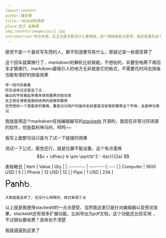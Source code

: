 ```yaml
---
layout:content
author:潘宏博
title:一些测试和感想
place:武汉 金融港 
img:/assets/images/pic1.jpg
introduction:写点东西，反正也是无聊没什么事情做，这个编辑器有点意思，我还蛮喜欢这个的
---
```


感觉不是一个喜欢写东西的人，都不知道要写些什么，那就记录一些感受算了

这个回车就算换行了，markdown的解析比较智能，不想别的，非要空格两下再回车才算换行，markdown最吸引人的地方无非就是它的格式，不需要花时间去排版也能有很好的排版效果

```
写一段代码看看
所实话样式还是丑了点
输出的字体看起来像宋体和雅黑的结合体  
反正我在博客里面统统用的是微软雅黑
突然想到一个很蛋疼的事情，要是访问用户的操作系统里面没有微软雅黑这个字体，会是神马情况
```
我就是用这个markdown在线编辑器写的[stackedit](https://stackedit.io/editor)
开源的，我现在非常讨厌闭源的软件，但是盈利神马的，呵呵~~

我写上面那句话只是为了试一下链接的效果

测试一下公式，感觉还行，就是位置不能设置，这个有点蛋疼
$$x = \dfrac{-b \pm \sqrt{b^2 - 4ac}}{2a} $$


 表格略丑
| Item      |    Value | Qty  |
| :-------- | --------:| :--: |
| Computer  | 1600 USD |  5   |
| Phone     |   12 USD |  12  |
| Pipe      |    1 USD | 234  |


![就用我的logo来做图片测试](https://raw.githubusercontent.com/panhb/panhb.github.io/master/assets/images/logo_footer.png)

`大致就是这样了，也没什么特殊的，样式单调了点`

以上就是我使用stackedit的一点点感受，当然我这里只是针对编辑器以及预览效果，stackedit还有很多扩展功能，比如导出为pdf文档，这个功能还比较实用
，不过貌似要收费？具体也不清楚

我就逼逼到这里了
